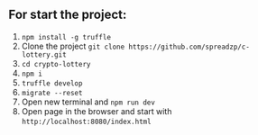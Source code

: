 
## For start the project:

1. `npm install -g truffle`
2. Clone the project `git clone https://github.com/spreadzp/c-lottery.git`
3. `cd crypto-lottery`
4. `npm i`
5. `truffle develop`
6. `migrate --reset`
7. Open new terminal and `npm run dev`
8. Open page in the browser and start with `http://localhost:8080/index.html` 